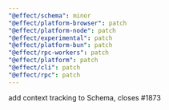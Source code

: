 ```yaml
---
"@effect/schema": minor
"@effect/platform-browser": patch
"@effect/platform-node": patch
"@effect/experimental": patch
"@effect/platform-bun": patch
"@effect/rpc-workers": patch
"@effect/platform": patch
"@effect/cli": patch
"@effect/rpc": patch
---
```


add context tracking to Schema, closes #1873

